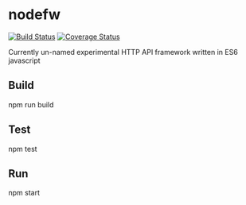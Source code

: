 # nodefw
[![Build Status](https://travis-ci.org/drewzh/nodefw.svg?branch=master)](https://travis-ci.org/drewzh/nodefw)
[![Coverage Status](https://coveralls.io/repos/drewzh/nodefw/badge.svg)](https://coveralls.io/r/drewzh/nodefw)

Currently un-named experimental HTTP API framework written in ES6 javascript

## Build
npm run build

## Test
npm test

## Run
npm start
